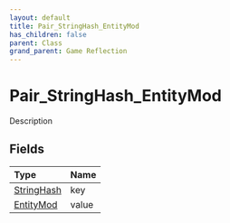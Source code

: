 ```yaml
---
layout: default
title: Pair_StringHash_EntityMod
has_children: false
parent: Class
grand_parent: Game Reflection
---
```

# Pair_StringHash_EntityMod
Description 

## Fields

| Type | Name |
|:----------|:--------------|
| [StringHash](/riftbreaker-wiki/docs/game-reflection/classes/string_hash/) | key |
| [EntityMod](/riftbreaker-wiki/docs/game-reflection/classes/entity_mod/) | value |

